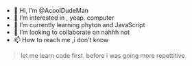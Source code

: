 - 👋 Hi, I’m @AcoolDudeMan
- 👀 I’m interested in , yeap. computer
- 🌱 I’m currently learning phyton and JavaScript
- 💞️ I’m looking to collaborate on nahhh not
- 📫 How to reach me ,i don't know
> let me learn code first. before i was going more repettitive
<!---
AcoolDudeMan/AcoolDudeMan is a ✨ special ✨ repository because its `README.md` (this file) appears on your GitHub profile.
You can click the Preview link to take a look at your changes.
--->
